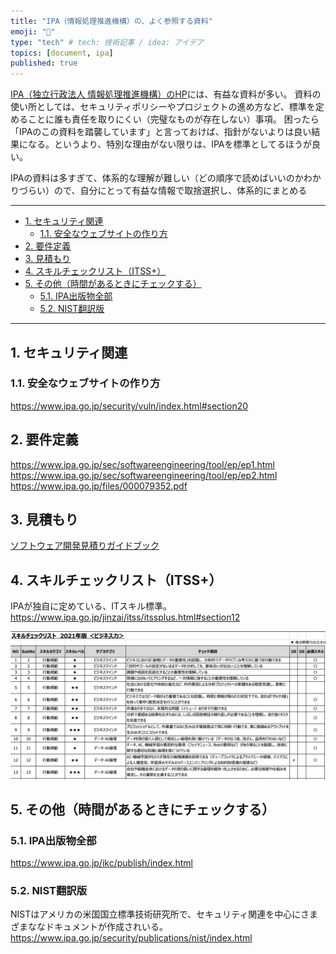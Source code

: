 ```yaml
---
title: "IPA（情報処理推進機構）の、よく参照する資料"
emoji: "📑"
type: "tech" # tech: 技術記事 / idea: アイデア
topics: [document, ipa]
published: true
---
```


[IPA（独立行政法人 情報処理推進機構）のHP](https://www.ipa.go.jp/index.html)には、有益な資料が多い。
資料の使い所としては、セキュリティポリシーやプロジェクトの進め方など、標準を定めることに誰も責任を取りにくい（完璧なものが存在しない）事項。
困ったら「IPAのこの資料を踏襲しています」と言っておけば、指針がないよりは良い結果になる。というより、特別な理由がない限りは、IPAを標準としてるほうが良い。

IPAの資料は多すぎて、体系的な理解が難しい（どの順序で読めばいいのかわかりづらい）ので、自分にとって有益な情報で取捨選択し、体系的にまとめる

---

- [1. セキュリティ関連](#1.-%E3%82%BB%E3%82%AD%E3%83%A5%E3%83%AA%E3%83%86%E3%82%A3%E9%96%A2%E9%80%A3)
  - [1.1. 安全なウェブサイトの作り方](#1.1.-%E5%AE%89%E5%85%A8%E3%81%AA%E3%82%A6%E3%82%A7%E3%83%96%E3%82%B5%E3%82%A4%E3%83%88%E3%81%AE%E4%BD%9C%E3%82%8A%E6%96%B9)
- [2. 要件定義](#2.-%E8%A6%81%E4%BB%B6%E5%AE%9A%E7%BE%A9)
- [3. 見積もり](#3.-%E8%A6%8B%E7%A9%8D%E3%82%82%E3%82%8A)
- [4. スキルチェックリスト（ITSS+）](#4.-%E3%82%B9%E3%82%AD%E3%83%AB%E3%83%81%E3%82%A7%E3%83%83%E3%82%AF%E3%83%AA%E3%82%B9%E3%83%88%EF%BC%88itss%2B%EF%BC%89)
- [5. その他（時間があるときにチェックする）](#5.-%E3%81%9D%E3%81%AE%E4%BB%96%EF%BC%88%E6%99%82%E9%96%93%E3%81%8C%E3%81%82%E3%82%8B%E3%81%A8%E3%81%8D%E3%81%AB%E3%83%81%E3%82%A7%E3%83%83%E3%82%AF%E3%81%99%E3%82%8B%EF%BC%89)
  - [5.1. IPA出版物全部](#5.1.-ipa%E5%87%BA%E7%89%88%E7%89%A9%E5%85%A8%E9%83%A8)
  - [5.2. NIST翻訳版](#5.2.-nist%E7%BF%BB%E8%A8%B3%E7%89%88)

---

## 1. セキュリティ関連

### 1.1. 安全なウェブサイトの作り方

https://www.ipa.go.jp/security/vuln/index.html#section20

## 2. 要件定義

https://www.ipa.go.jp/sec/softwareengineering/tool/ep/ep1.html
https://www.ipa.go.jp/sec/softwareengineering/tool/ep/ep2.html
https://www.ipa.go.jp/files/000079352.pdf

## 3. 見積もり

[ソフトウェア開発見積りガイドブック](https://www.ipa.go.jp/files/000005108.pdf)

## 4. スキルチェックリスト（ITSS+）

IPAが独自に定めている、ITスキル標準。
https://www.ipa.go.jp/jinzai/itss/itssplus.html#section12

![](/images/idea-document-ipa/2022-05-01-0310.png)

## 5. その他（時間があるときにチェックする）

### 5.1. IPA出版物全部

https://www.ipa.go.jp/ikc/publish/index.html

### 5.2. NIST翻訳版

NISTはアメリカの米国国立標準技術研究所で、セキュリティ関連を中心にさまざまななドキュメントが作成されいる。
https://www.ipa.go.jp/security/publications/nist/index.html
